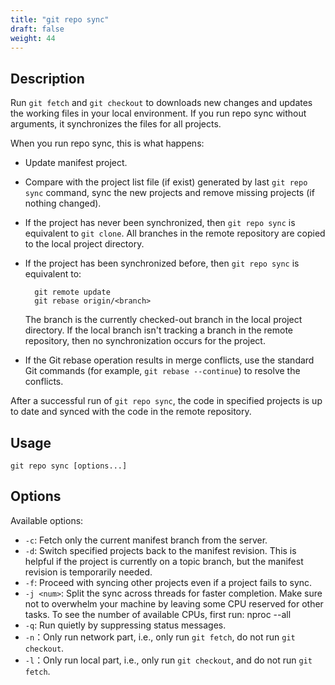 ```yaml
---
title: "git repo sync"
draft: false
weight: 44
---
```


## Description

Run `git fetch` and `git checkout` to downloads new changes and updates the working files in your local environment. If you run repo sync without arguments, it synchronizes the files for all projects.

When you run repo sync, this is what happens:

* Update manifest project.

* Compare with the project list file (if exist) generated by last `git repo sync` command, sync the new projects and remove missing projects (if nothing changed).

* If the project has never been synchronized, then `git repo sync` is equivalent to `git clone`. All branches in the remote repository are copied to the local project directory.

* If the project has been synchronized before, then `git repo sync` is equivalent to:

        git remote update
        git rebase origin/<branch>

  The branch is the currently checked-out branch in the local project directory. If the local branch isn't tracking a branch in the remote repository, then no synchronization occurs for the project.

* If the Git rebase operation results in merge conflicts, use the standard Git commands (for example, `git rebase --continue`) to resolve the conflicts.

After a successful run of `git repo sync`, the code in specified projects is up to date and synced with the code in the remote repository.


## Usage

    git repo sync [options...]


## Options

Available options:

+ `-c`: Fetch only the current manifest branch from the server.
+ `-d`: Switch specified projects back to the manifest revision. This is helpful if the project is currently on a topic branch, but the manifest revision is temporarily needed.
+ `-f`: Proceed with syncing other projects even if a project fails to sync.
+ `-j <num>`: Split the sync across threads for faster completion. Make sure not to overwhelm your machine by leaving some CPU reserved for other tasks. To see the number of available CPUs, first run: nproc --all
+ `-q`: Run quietly by suppressing status messages.
+ `-n`：Only run network part, i.e., only run `git fetch`, do not run `git checkout`.
+ `-l`：Only run local part, i.e., only run `git checkout`, and do not run `git fetch`.
